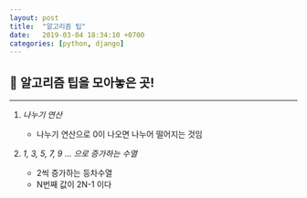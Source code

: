 ```yaml
---
layout: post
title:  "알고리즘 팁"
date:   2019-03-04 18:34:10 +0700
categories: [python, django]
---
```


## 🎵 알고리즘 팁을 모아놓은 곳!
---

1. _나누기 연산_
	- 나누기 연산으로 0이 나오면 나누어 떨어지는 것임

2. _1, 3, 5, 7, 9 ... 으로 증가하는 수열_
	
	- 2씩 증가하는 등차수열
	- N번째 값이 2N-1 이다


